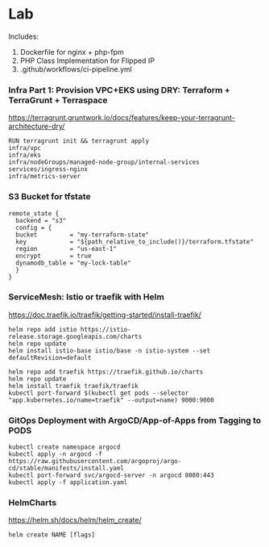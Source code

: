 # Lab

Includes:
1. Dockerfile for nginx + php-fpm
2. PHP Class Implementation for Flipped IP
3. .github/workflows/ci-pipeline.yml

### Infra Part 1: Provision VPC+EKS using DRY: Terraform + TerraGrunt + Terraspace
https://terragrunt.gruntwork.io/docs/features/keep-your-terragrunt-architecture-dry/

    RUN terragrunt init && terragrunt apply
    infra/vpc
    infra/eks
    infra/nodeGroups/managed-node-group/internal-services
    services/ingress-nginx
    infra/metrics-server

### S3 Bucket for tfstate
    remote_state {
      backend = "s3"
      config = {
      bucket         = "my-terraform-state"
      key            = "${path_relative_to_include()}/terraform.tfstate"
      region         = "us-east-1"
      encrypt        = true
      dynamodb_table = "my-lock-table"
      }
    }


### ServiceMesh: Istio or traefik with Helm
https://doc.traefik.io/traefik/getting-started/install-traefik/

    helm repo add istio https://istio-release.storage.googleapis.com/charts
    helm repo update
    helm install istio-base istio/base -n istio-system --set defaultRevision=default

    helm repo add traefik https://traefik.github.io/charts
    helm repo update
    helm install traefik traefik/traefik
    kubectl port-forward $(kubectl get pods --selector "app.kubernetes.io/name=traefik" --output=name) 9000:9000


### GitOps Deployment with ArgoCD/App-of-Apps from Tagging to PODS
    kubectl create namespace argocd
    kubectl apply -n argocd -f https://raw.githubusercontent.com/argoproj/argo-cd/stable/manifests/install.yaml
    kubectl port-forward svc/argocd-server -n argocd 8080:443
    kubectl apply -f application.yaml

### HelmCharts
https://helm.sh/docs/helm/helm_create/

    helm create NAME [flags]
